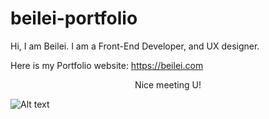 # beilei-portfolio

Hi, I am Beilei. I am a Front-End Developer, and UX designer.

Here is my Portfolio website:
 https://beilei.com

<div align="center">
  Nice meeting U!
</div>

![Alt text](assets/beilei.png)
